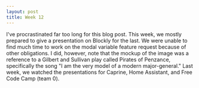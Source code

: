 ```yaml
---
layout: post
title: Week 12
---
```


I've procrastinated far too long for this blog post.
This week, we mostly prepared to give a presentation on Blockly for the last. We were unable to find much time to work on the modal variable feature request because of other obligations. I did, however, note that the mockup of the image was a reference to a Gilbert and Sullivan play called Pirates of Penzance, specifically the song "I am the very model of a modern major-general." Last week, we watched the presentations for Caprine, Home Assistant, and Free Code Camp (team 0).
